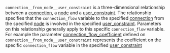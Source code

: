 `connection__from_node__user_constraint` is a three-dimensional relationship between a [connection](@ref), a [node](@ref) and a [user_constraint](@ref). The relationship specifies that the `connection_flow` variable to the specified [connection](@ref) from the specified [node](@ref) is involved in the specified [user_constraint](@ref). Parameters on this relationship generally apply to this specific `connection_flow` variable. For example the parameter [connection\_flow\_coefficient](@ref) defined on `connection__from_node__user_constraint` represents the coefficient on the specific `connection_flow` variable in the specified [user_constraint](@ref)
